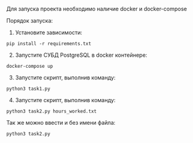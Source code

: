 Для запуска проекта необходимо наличие docker и docker-compose

Порядок запуска:

1. Установите зависимости:
```commandline
pip install -r requirements.txt
```
2. Запустите СУБД PostgreSQL в docker контейнере:
```commandline
docker-compose up
```
3. Запустите скрипт, выполнив команду:
```commandline
python3 task1.py
```
4. Запустите скрипт, выполнив команду:
```commandline
python3 task2.py hours_worked.txt
```
Так же можно ввести и без имени файла:
```commandline
python3 task2.py
```
